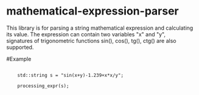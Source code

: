 # mathematical-expression-parser

This library is for parsing a string mathematical expression and calculating its value. The expression can contain two variables "x" and "y",   
signatures of trigonometric functions sin(), cos(), tg(), ctg() are also supported.   

#Example

<html>

 <body> 

  <p><code>
    std::string s = "sin(x+y)-1.239+x*x/y"; <br>
    processing_expr(s);
  </code></p>

 </body>
</html>

